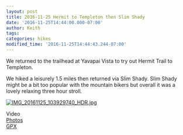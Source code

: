 ```yaml
---
layout: post
title: 2016-11-25 Hermit to Templeton then Slim Shady
date: '2016-11-25T14:44:00.000-07:00'
author: Keith
tags: 
categories: hikes
modified_time: '2016-11-25T14:44:43.244-07:00'
---
```


We returned to the trailhead at Yavapai Vista to try out Hermit
Trail to Templeton.

We hiked a leisurely 1.5 miles then returned via
Slim Shady. Slim Shady might be a bit too popular with the mountain
bikers but overall it was a lovely relaxing three hour stroll.  

[![IMG_20161125_103929740_HDR.jpg](
https://lh3.googleusercontent.com/pw/ACtC-3dVvF_UdSBoSVzJe4AL_cExn2lLaxUxaeCAwGSe69RgnTlh7kBlACL6nJ_PDHZmtxYjVW4eG1_NLtEWExkLVlHgYyPQIOR8Yw1tdcI7w-XRSnnG_RjxXxVuRU4log_n0bHzFKejJSuGt7Kzxm5UEaA1rg=w800-no-tmp.jpg
)](
https://lh3.googleusercontent.com/pw/ACtC-3dVvF_UdSBoSVzJe4AL_cExn2lLaxUxaeCAwGSe69RgnTlh7kBlACL6nJ_PDHZmtxYjVW4eG1_NLtEWExkLVlHgYyPQIOR8Yw1tdcI7w-XRSnnG_RjxXxVuRU4log_n0bHzFKejJSuGt7Kzxm5UEaA1rg=w0-no-tmp.jpg
)

Video  
[Photos](https://goo.gl/photos/fYr4fTjE6CWr4qDH8)  
[GPX](https://drive.google.com/open?id=0B05YxhE9Av-Pc2YySVhPNWxCczA)  
  
